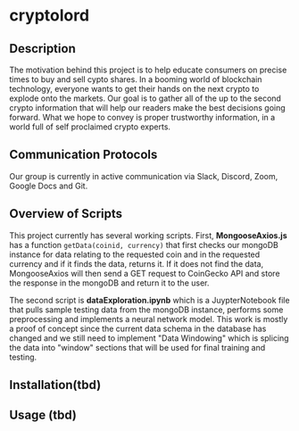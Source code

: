 # cryptolord

## Description

The motivation behind this project is to help educate consumers on precise times to buy and sell cypto shares.  In a booming world of blockchain technology, everyone wants to get their hands on the next crypto to explode onto the markets.  Our goal is to gather all of the up to the second crypto information that will help our readers make the best decisions going forward. What we hope to convey is proper trustworthy information, in a world full of self proclaimed crypto experts.

## Communication Protocols

Our group is currently in active communication via Slack, Discord, Zoom, Google Docs and Git.

## Overview of Scripts

This project currently has several working scripts. First, **MongooseAxios.js** has a function ```getData(coinid, currency)``` that first checks our mongoDB instance for data relating to the requested coin and in the requested currency and if it finds the data, returns it. If it does not find the data, MongooseAxios will then send a GET request to CoinGecko API and store the response in the mongoDB and return it to the user.

The second script is **dataExploration.ipynb** which is a JuypterNotebook file that pulls sample testing data from the mongoDB instance, performs some preprocessing and implements a neural network model. This work is mostly a proof of concept since the current data schema in the database has changed and we still need to implement "Data Windowing" which is splicing the data into "window" sections that will be used for final training and testing.

## Installation(tbd)
## Usage (tbd)
